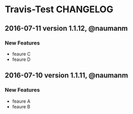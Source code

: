 # Travis-Test CHANGELOG

## 2016-07-11 version 1.1.12, @naumanm
### New Features
* feaure C
* feaure D

## 2016-07-10 version 1.1.11, @naumanm
### New Features
* feaure A
* feaure B
